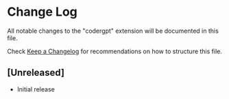# Change Log

All notable changes to the "codergpt" extension will be documented in this file.

Check [Keep a Changelog](http://keepachangelog.com/) for recommendations on how to structure this file.

## [Unreleased]

- Initial release